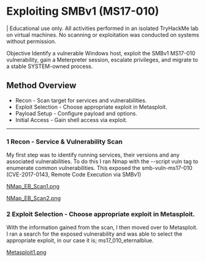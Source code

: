 # Exploiting SMBv1 (MS17-010)
  | Educational use only. All activities performed in an isolated TryHackMe lab on virtual machines. 
  No scanning or exploitation was conducted on systems without permission.

Objective
Identify a vulnerable Windows host, exploit the SMBv1 MS17-010 vulnerability, gain a Meterpreter session, escalate privileges, and migrate to a stable SYSTEM-owned process.
## Method Overview 	
- Recon - Scan target for services and vulnerabilities.
- Exploit Selection - Choose appropriate exploit in Metasploit.
- Payload Setup - Configure payload and options.
- Initial Access - Gain shell access via exploit.
---
### 1 Recon - Service & Vulnerability Scan
My first step was to identify running services, their versions and any associated vulnerabilities.
To do this I ran Nmap with the --script vuln tag to enumerate common vulnerabilities.
This exposed the smb-vuln-ms17-010 (CVE-2017-0143, Remote Code Execution via SMBv1)

[NMap_EB_Scan1.png](https://github.com/CyberMarcR/images/blob/main/NMap_EB_Scan1.png)

[NMap_EB_Scan2.png](https://github.com/CyberMarcR/images/blob/main/NMap_EB_Scan2.png)

### 2 Exploit Selection - Choose appropriate exploit in Metasploit.
With the information gained from the scan, I then moved over to Metasploit. 
I ran a search for the exposed vulnerability and was able to select the appropriate exploit, in our case it is; ms17_010_eternalblue.

[Metasploit1.png](https://github.com/CyberMarcR/images/blob/main/Metasploit1.png)
